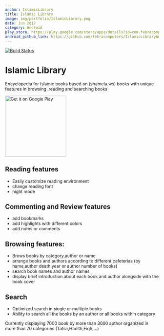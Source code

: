 ```yaml
---
anchor: IslamicLibrary 
title: Islamic Library 
image: img/portfolio/IslamicLibrary.png
date: Jun 2017
category: Android
play_store: https://play.google.com/store/apps/details?id=com.fekracomputers.islamiclibrary&pcampaignid=MKT-Other-global-all-co-prtnr-py-PartBadge-Mar2515-1
android_github_link: https://github.com/fekracomputers/IslamicLibraryAndroid
---
```

[![Build Status](https://travis-ci.org/fekracomputers/IslamicLibraryAndroid.svg?branch=master)](https://travis-ci.org/fekracomputers/IslamicLibraryAndroid)


# Islamic Library 

Encyclopedia for Islamic books based on (shamela.ws) books with unique features in browsing ,reading and searching books

<a href='https://play.google.com/store/apps/details?id=com.fekracomputers.islamiclibrary&pcampaignid=MKT-Other-global-all-co-prtnr-py-PartBadge-Mar2515-1'>
<img alt='Get it on Google Play' width="200px" src='https://play.google.com/intl/en_us/badges/images/generic/en_badge_web_generic.png'/>
</a>


## Reading features
- Easily customize reading environment
- change reading font
- night mode

## Commenting and Review features
- add bookmarks 
- add highlights with different colors
- add notes or comments

## Browsing features:
- Brows books by category,author or name
- arrange books and authors according to different cafeterias (by name,author death year or author number of books)
- search book names and author names
- display brief introduction about each book and author alongside with the book cover


## Search
- Optimized search in single or multiple books
- Ability to search all the books by an author or all books within category

Currently displaying  7000 book by more than 3000 author organized in more than 70 categories (Tafsir,Hadith,Fiqh,...)
